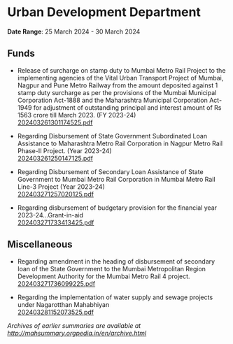 # Urban Development Department

**Date Range**: 25 March 2024 - 30 March 2024


## Funds
- Release of surcharge on stamp duty to Mumbai Metro Rail Project to the implementing agencies of the Vital Urban Transport Project of Mumbai, Nagpur and Pune Metro Railway from the amount deposited against 1 stamp duty surcharge as per the provisions of the Mumbai Municipal Corporation Act-1888 and the Maharashtra Municipal Corporation Act-1949 for adjustment of outstanding principal and interest amount of Rs 1563 crore till March 2023. (FY 2023-24)\
  [202403261301174525.pdf](https://gr.maharashtra.gov.in/Site/Upload/Government%20Resolutions/English/202403261301174525...pdf)

- Regarding Disbursement of State Government Subordinated Loan Assistance to Maharashtra Metro Rail Corporation in Nagpur Metro Rail Phase-II Project. (Year 2023-24)\
  [202403261250147125.pdf](https://gr.maharashtra.gov.in/Site/Upload/Government%20Resolutions/English/202403261250147125.pdf)

- Regarding Disbursement of Secondary Loan Assistance of State Government to Mumbai Metro Rail Corporation in Mumbai Metro Rail Line-3 Project (Year 2023-24)\
  [202403271257020125.pdf](https://gr.maharashtra.gov.in/Site/Upload/Government%20Resolutions/English/202403271257020125.pdf)

- Regarding disbursement of budgetary provision for the financial year 2023-24...Grant-in-aid\
  [202403271733413425.pdf](https://gr.maharashtra.gov.in/Site/Upload/Government%20Resolutions/English/202403271733413425.pdf)

## Miscellaneous
- Regarding amendment in the heading of disbursement of secondary loan of the State Government to the Mumbai Metropolitan Region Development Authority for the Mumbai Metro Rail 4 project.\
  [202403271736099225.pdf](https://gr.maharashtra.gov.in/Site/Upload/Government%20Resolutions/English/202403271736099225.pdf)

- Regarding the implementation of water supply and sewage projects under Nagarotthan Mahabhiyan\
  [202403281152073525.pdf](https://gr.maharashtra.gov.in/Site/Upload/Government%20Resolutions/English/202403281152073525.pdf)


*Archives of earlier summaries are available at http://mahsummary.orgpedia.in/en/archive.html*